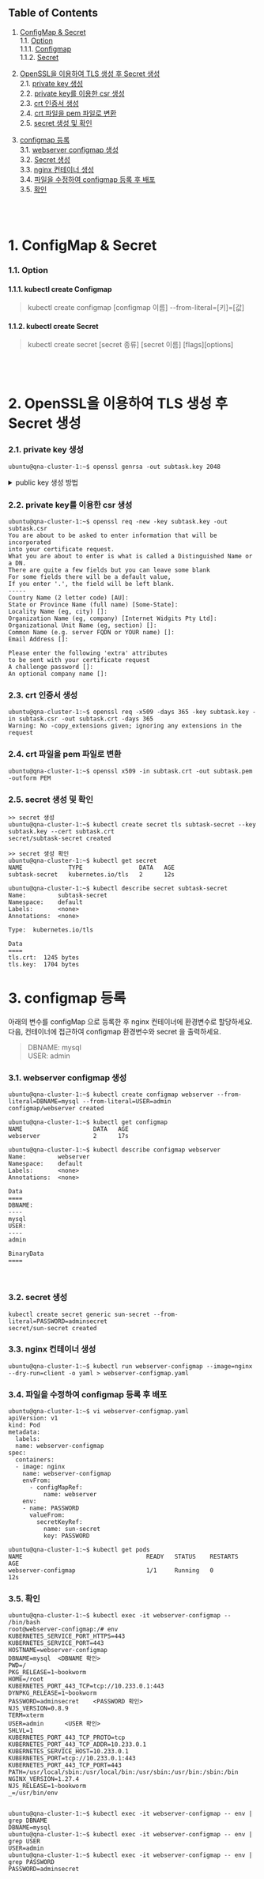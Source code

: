 ## Table of Contents

1. [ConfigMap & Secret](#1)<br>
  1.1. [Option](#1.1)<br>
  1.1.1. [Configmap](#1.1.1)<br>
  1.1.2. [Secret](#1.1.2)<br>

2. [OpenSSL을 이용하여 TLS 생성 후 Secret 생성](#2)<br>
  2.1. [private key 생성](#2.1)<br>
  2.2. [private key를 이용한 csr 생성](#2.2)<br>
  2.3. [crt 인증서 생성](#2.3)<br>
  2.4. [crt 파일을 pem 파일로 변환](#2.4)<br>
  2.5. [secret 생성 및 확인](#2.5)<br>

3. [configmap 등록](#3)<br>
  3.1. [webserver configmap 생성](#3.1)<br>
  3.2. [Secret 생성](#3.2)<br>
  3.3. [nginx 컨테이너 생성](#3.3)<br>
  3.4. [파일을 수정하여 configmap 등록 후 배포](#3.4)<br>
  3.5. [확인](#3.5)<br>

<br>
<br>


# <div id='1'> 1. ConfigMap & Secret

### <div id='1.1'> 1.1. Option

#### <div id='1.1.1'> 1.1.1. kubectl create Configmap
> kubectl create configmap [configmap 이름] --from-literal=[키]=[값]

#### <div id='1.1.2'> 1.1.2. kubectl create Secret
> kubectl create secret [secret 종류] [secret 이름] [flags][options]

<br>
<br>

# <div id='2'> 2. OpenSSL을 이용하여 TLS 생성 후 Secret 생성

### <div id='2.1'> 2.1. private key 생성

```
ubuntu@qna-cluster-1:~$ openssl genrsa -out subtask.key 2048
```

<details>
<summary> public key 생성 방법 </summary>
$ openssl rsa -in subtask.key -pubout -out publicSubtask.key
</details>

### <div id='2.2'> 2.2. private key를 이용한 csr 생성
```
ubuntu@qna-cluster-1:~$ openssl req -new -key subtask.key -out subtask.csr
You are about to be asked to enter information that will be incorporated
into your certificate request.
What you are about to enter is what is called a Distinguished Name or a DN.
There are quite a few fields but you can leave some blank
For some fields there will be a default value,
If you enter '.', the field will be left blank.
-----
Country Name (2 letter code) [AU]:
State or Province Name (full name) [Some-State]:
Locality Name (eg, city) []:
Organization Name (eg, company) [Internet Widgits Pty Ltd]:
Organizational Unit Name (eg, section) []:
Common Name (e.g. server FQDN or YOUR name) []:
Email Address []:

Please enter the following 'extra' attributes
to be sent with your certificate request
A challenge password []:
An optional company name []:
```

### <div id='2.3'> 2.3. crt 인증서 생성

```
ubuntu@qna-cluster-1:~$ openssl req -x509 -days 365 -key subtask.key -in subtask.csr -out subtask.crt -days 365
Warning: No -copy_extensions given; ignoring any extensions in the request
```

### <div id='2.4'> 2.4. crt 파일을 pem 파일로 변환
```
ubuntu@qna-cluster-1:~$ openssl x509 -in subtask.crt -out subtask.pem -outform PEM
```


### <div id='2.5'> 2.5. secret 생성 및 확인
```
>> secret 생성
ubuntu@qna-cluster-1:~$ kubectl create secret tls subtask-secret --key subtask.key --cert subtask.crt
secret/subtask-secret created

>> secret 생성 확인
ubuntu@qna-cluster-1:~$ kubectl get secret
NAME             TYPE                DATA   AGE
subtask-secret   kubernetes.io/tls   2      12s

ubuntu@qna-cluster-1:~$ kubectl describe secret subtask-secret
Name:         subtask-secret
Namespace:    default
Labels:       <none>
Annotations:  <none>

Type:  kubernetes.io/tls

Data
====
tls.crt:  1245 bytes
tls.key:  1704 bytes

```

# <div id='3'> 3. configmap 등록

아래의 변수를 configMap 으로 등록한 후 nginx 컨테이너에 환경변수로 할당하세요. 다음, 컨테이너에 접근하여 configmap 환경변수와 secret 을 출력하세요.
> DBNAME: mysql <br>
> USER: admin  <br>


### <div id='3.1'> 3.1. webserver configmap 생성
``` 
ubuntu@qna-cluster-1:~$ kubectl create configmap webserver --from-literal=DBNAME=mysql --from-literal=USER=admin
configmap/webserver created

ubuntu@qna-cluster-1:~$ kubectl get configmap
NAME                    DATA   AGE
webserver               2      17s

ubuntu@qna-cluster-1:~$ kubectl describe configmap webserver
Name:         webserver
Namespace:    default
Labels:       <none>
Annotations:  <none>

Data
====
DBNAME:
----
mysql
USER:
----
admin

BinaryData
====
```
<br>

### <div id='3.2'> 3.2. secret 생성
```
kubectl create secret generic sun-secret --from-literal=PASSWORD=adminsecret
secret/sun-secret created
```


### <div id='3.3'> 3.3. nginx 컨테이너 생성

```
ubuntu@qna-cluster-1:~$ kubectl run webserver-configmap --image=nginx --dry-run=client -o yaml > webserver-configmap.yaml
```


### <div id='3.4'> 3.4. 파일을 수정하여 configmap 등록 후 배포

```
ubuntu@qna-cluster-1:~$ vi webserver-configmap.yaml 
apiVersion: v1
kind: Pod
metadata:
  labels:
  name: webserver-configmap
spec:
  containers:
  - image: nginx
    name: webserver-configmap
    envFrom:
      - configMapRef:
          name: webserver
    env:
    - name: PASSWORD
      valueFrom:
        secretKeyRef:
          name: sun-secret
          key: PASSWORD

```

```
ubuntu@qna-cluster-1:~$ kubectl get pods
NAME                                   READY   STATUS    RESTARTS   AGE
webserver-configmap                    1/1     Running   0          12s

```

### <div id='3.5'> 3.5. 확인
```
ubuntu@qna-cluster-1:~$ kubectl exec -it webserver-configmap -- /bin/bash 
root@webserver-configmap:/# env
KUBERNETES_SERVICE_PORT_HTTPS=443
KUBERNETES_SERVICE_PORT=443
HOSTNAME=webserver-configmap
DBNAME=mysql  <DBNAME 확인>
PWD=/
PKG_RELEASE=1~bookworm
HOME=/root
KUBERNETES_PORT_443_TCP=tcp://10.233.0.1:443
DYNPKG_RELEASE=1~bookworm
PASSWORD=adminsecret    <PASSWORD 확인>
NJS_VERSION=0.8.9
TERM=xterm
USER=admin      <USER 확인>
SHLVL=1
KUBERNETES_PORT_443_TCP_PROTO=tcp
KUBERNETES_PORT_443_TCP_ADDR=10.233.0.1
KUBERNETES_SERVICE_HOST=10.233.0.1
KUBERNETES_PORT=tcp://10.233.0.1:443
KUBERNETES_PORT_443_TCP_PORT=443
PATH=/usr/local/sbin:/usr/local/bin:/usr/sbin:/usr/bin:/sbin:/bin
NGINX_VERSION=1.27.4
NJS_RELEASE=1~bookworm
_=/usr/bin/env


ubuntu@qna-cluster-1:~$ kubectl exec -it webserver-configmap -- env | grep DBNAME
DBNAME=mysql
ubuntu@qna-cluster-1:~$ kubectl exec -it webserver-configmap -- env | grep USER
USER=admin
ubuntu@qna-cluster-1:~$ kubectl exec -it webserver-configmap -- env | grep PASSWORD
PASSWORD=adminsecret


```
